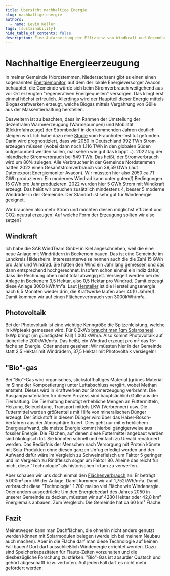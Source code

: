 ```yaml
---
title: Übersicht nachhaltige Energie
slug: nachhaltige-energie
authors:
  - name: Levin Keller
tags: [sustainability]
hide_table_of_contents: false
description: Eine Aufarbeitung der Effizienz von Windkraft und Gegenüberstellung mit anderen Technologien, die als nachhaltig bezeichnet werden.
---
```


# Nachhaltige Energieerzeugung

In meiner Gemeinde (Nordstemmen, Niedersachsen) gibt es einen einen sogenannten [Energiemonitor](https://energiemonitor.avacon.de/nordstemmen), auf dem der lokale Energieversorger Avacon behauptet, die Gemeinde würde sich beim Stromverbrauch weitgehend aus vor Ort erzeugten "regenerativen Energiequellen" versorgen. Das klingt erst einmal höchst erfreulich. Allerdings wird der Hauptteil dieser Energie mittels Biogaskraftwerken erzeugt, welche Biogas mittels Vergährung von Gülle aus der Massentierhaltung herstellen.

Desweitern ist zu beachten, dass im Rahmen der Umstellung der dezentralen Wärmeerzeugung (Wärmepumpen) und Mobilität (Elektrofahrzeuge) der Strombedarf in den kommenden Jahren deutlich steigen wird. Ich habe dazu eine [Studie](https://www.herkulesprojekt.de/de/Barometer/barometer_2018/Endenergiebadarf2050.html) vom Fraunhofer-Institut gefunden. Darin wird prognostiziert, dass wir 2050 in Deutschland 992 TWh Strom erzeugen müssen (wobei dann noch 1.116 TWh in den globalen Süden outgesourced werden sollen, mal sehen wie gut das klappt...). 2022 lag der inländische Stromverbrauch bei 549 TWh. Das heißt, der Stromverbrauch wird um 80% zulegen. Alle Verbraucher in der Gemeinde Nordstemmen hatten 2022 einen Gesamtstromverbrauch von 39,59 GWh (laut Datenexport Energiemonitor Avacon). Wir müssten hier also 2050 ca 71 GWh produzieren. Ein modernes Windrad kann unter guten(!) Bedingungen 15 GWh pro Jahr produzieren. 2022 wurden hier 5 GWh Strom mit Windkraft erzeugt. Das heißt wir brauchen zusätzlich mindestens 4, besser 5 moderne Windräder in der Gemeinde. Der Standort ist sehr gut für Windenergie geeignet.

Wir brauchen also mehr Strom und möchten diesen möglichst effizient und CO2-neutral erzeugen. Auf welche Form der Erzeugung sollten wir also setzen?

## Windkraft

Ich habe die SAB WindTeam GmbH in Kiel angeschrieben, weil die eine neue Anlage mit Windrädern in Bockenem bauen. Das ist eine Gemeinde im Landkreis Hildesheim. Interessanterweise nennen auch die die Zahl 15 GWh pro Jahr und Windrad. Sie hätten den Wind ein Jahr lang gemessen und das dann entsprechend hochgerechnet. Insofern schon einmal ein Indiz dafür, dass die Rechnung oben nicht total abwegig ist. Versiegelt werden bei der Anlage in Bockenem 3,5 Hektar, also 0,5 Hektar pro Windrad. Damit erzeugt diese Anlage 3000 kWh/m²a. Laut [Hersteller](https://www.vestas.com/en/products/enventus-platform/v162-6-2-mw) ist die Herstellungsenergie nach 6,5 Monaten wieder drin, die Kraftwerke laufen aber 40(!) Jahre(!). Damit kommen wir auf einen Flächenverbrauch von 3000kWh/m²a.

## Photovoltaik

Bei der Photovoltaik ist eine wichtige Kenngröße die Spitzenleistung, welche in kWp(eak) gemessen wird. Für 0,2kWp [braucht man 1qm Solarpaneel](https://www.gasag.de/magazin/nachhaltig/photovoltaik-leistung-ermitteln#title-3). 1kWp bringt (im günstigsten Fall) 1.000 kWh/a. Also kommt Photovoltaik auf lächerliche 200kWh/m²a. Das heißt, ein Windrad erzeugt pro m² das 15-fache an Energie. Oder anders gesehen: Wir müssten hier in der Gemeinde statt 2,5 Hektar mit Windrädern, 37,5 Hektar mit Photovoltaik versiegeln!

## "Bio"-gas

Bei "Bio"-Gas wird organisches, stickstoffhaltiges Material (grünes Material im Sinne der Kompostierung) unter Luftabschluss vergärt, wobei Methan entsteht. Dieses wird in Kraftwerken zur Stromerzeugung verbrannt. Die Ausgangsmaterialien für diesen Prozess sind hauptsächlich Gülle aus der Tierhaltung. Die Tierhaltung benötigt erhebliche Mengen an Futtermitteln, Heizung, Beleuchtung, Transport mittels LKW (Verbrenner) usw. Die Futtermittel werden größtenteils mit Hilfe von mineralischen Dünger erzeugt. Der Stickstoff in diesem Dünger wird über das Haber-Bosch-Verfahren aus der Atmosphäre fixiert. Dies geht nur mit erheblichem Energieaufwand, die meiste Energie kommt hierbei gängigerweise aus fossiler Energie. Die Flächen, auf denen diese Futtermittel angebaut werden sind ökologisch tot. Sie könnten schnell und einfach zu Urwald renaturiert werden. Das Bedürfnis der Menschen nach Versorgung mit Protein könnte mit Soja-Produkten ohne diesen ganzen Unfug erledigt werden und der Aufwand dafür wäre im Vergleich zu Schweinefleisch um Faktor 5 geringer und im Vergleich zu Rindfleisch sogar um Faktor 80. Alleine das reicht für mich, diese "Technologie" als historischen Irrtum zu verwerfen.

Aber schauen wir uns doch einmal den [Flächenverbrauch](https://www.statistik-bw.de/Service/Veroeff/Monatshefte/PDF/Beitrag08_07_08.pdf) an. Er beträgt 5.000m² pro kW der Anlage. Damit kommen wir auf 1,752kWh/m²a. Damit verbraucht diese "Technologie" 1.700 mal so viel Fläche wie Windenergie. Oder anders ausgedrückt: Um den Energiebedarf des Jahres 2050 in unserer Gemeinde zu decken, müssten wir auf 4280 Hektar oder 42,8 km² Energiemais anbauen. Zum Vergleich: Die Gemeinde hat ca 60 km² Fläche.

## Fazit

Meinetwegen kann man Dachflächen, die ohnehin nicht anders genutzt werden können mit Solarmodulen belegen (werde ich bei meinem Neubau auch machen). Aber in die Fläche darf man diese Technologie auf keinen Fall bauen! Dort darf ausschließlich Windenergie errichtet werden. Dazu sind Speicherkapazitäten für Flaute-Zeiten vorzuhalten und die diesbezügliche Forschung zu stärken. "Bio"-Gas ist absurder Quatsch und gehört abgeschafft bzw. verboten. Auf jeden Fall darf es nicht mehr gefördert werden.

